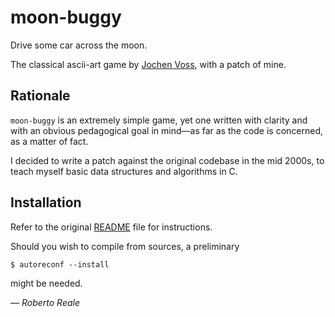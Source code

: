 # moon-buggy

Drive some car across the moon.

The classical ascii-art game by [Jochen Voss](https://github.com/seehuhn), with
a patch of mine.

## Rationale

`moon-buggy` is an extremely simple game, yet one written with clarity and with
an obvious pedagogical goal in mind—as far as the code is concerned, as a
matter of fact.

I decided to write a patch against the original codebase in the mid 2000s, to
teach myself basic data structures and algorithms in C.

## Installation

Refer to the original [README](README) file for instructions.

Should you wish to compile from sources, a preliminary

    $ autoreconf --install

might be needed.


*— Roberto Reale*
